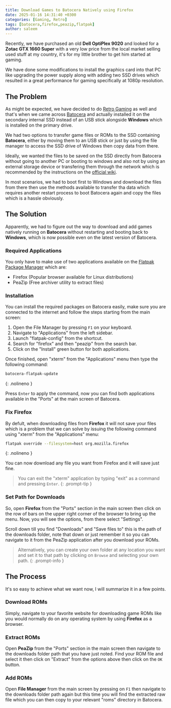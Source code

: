 ```yaml
---
title: Download Games to Batocera Natively using Firefox
date: 2025-01-16 14:31:40 +0300
categories: [Gaming, Retro]
tags: [batocera,firefox,peazip,flatpak]
author: saleem
---
```


Recently, we have purchased an old **Dell OptiPlex 9020** and looked for a **Zotac GTX 1660 Super** with a very low price from the local market selling used stuff at my country, it's for my little brother to get him started at gaming.

We have done some modifications to install the graphics card into that PC like upgrading the power supply along with adding two SSD drives which resulted in a great performance for gaming specifically at 1080p resolution.

## The Problem
As might be expected, we have decided to do [Retro Gaming](/categories/retro/) as well and that's when we came across [Batocera](https://batocera.org/) and actually installed it on the secondary internal SSD instead of an USB stick alongside **Windows** which is installed on the primary drive.

We had two options to transfer game files or ROMs to the SSD containing **Batocera**, either by moving them to an USB stick or just by using the file manager to access the SSD drive of Windows then copy data from there.

Ideally, we wanted the files to be saved on the SSD directly from Batocera without going to another PC or booting to windows and also not by using an external storage device or transfering them through the network which is recommended by the instructions on the [official wiki](https://wiki.batocera.org/add_games_bios).

In most scenarios, we had to boot first to Windows and download the files from there then use the methods available to transfer tha data which requires another restart process to boot Batocera again and copy the files which is a hassle obviously.

## The Solution
Apparently, we had to figure out the way to download and add games natively running on **Batocera** without restarting and booting back to **Windows**, which is now possible even on the latest version of Batocera.

### Required Applications
You only have to make use of two applications available on the [Flatpak Package Manager](https://wiki.batocera.org/systems:flatpak) which are:
- Firefox (Popular browser available for Linux distributions)
- PeaZip (Free archiver utility to extract files)

### Installation
You can install the required packages on Batocera easily, make sure you are connected to the internet and follow the steps starting from the main screen:
1. Open the File Manager by pressing `F1` on your keyboard.
2. Navigate to "Applications" from the left sidebar.
3. Launch "flatpak-config" from the shortcut.
4. Search for "firefox" and then "peazip" from the search bar.
5. Click on the "Install" green button for both applications.

Once finished, open "xterm" from the "Applications" menu then type the following command:

```bash
batocera-flatpak-update
```
{: .nolineno }

Press `Enter` to apply the command, now you can find both applications available in the "Ports" at the main screen of Batocera.

### Fix Firefox
By defult, when downloading files from **Firefox** it will not save your files which is a problem that we can solve by issuing the following command using "xterm" from the "Applications" menu:

```bash
flatpak override --filesystem=host org.mozilla.firefox
```
{: .nolineno }

You can now download any file you want from Firefox and it will save just fine.

> You can exit the "xterm" application by typing "exit" as a command and pressing `Enter`.
{: .prompt-tip }

### Set Path for Downloads
So, open **Firefox** from the "Ports" section in the main screen then click on the row of bars on the upper right corner of the browser to bring up the menu. Now, you will see the options, from there select "Settings".

Scroll down till you find "Downloads" and "Save files to" this is the path of the downloads folder, note that down or just remember it so you can navigate to it from the PeaZip application after you download your ROMs.

> Alternatively, you can create your own folder at any location you want and set it to that path by clicking on `Browse` and selecting your own path.
{: .prompt-info }

## The Process
It's so easy to achieve what we want now, I will summarize it in a few points.

### Download ROMs
Simply, navigate to your favorite website for downloading game ROMs like you would normally do on any operating system by using **Firefox** as a browser.

### Extract ROMs
Open **PeaZip** from the "Ports" section in the main screen then navigate to the downloads folder path that you have just noted. Find your ROM file and select it then click on "Extract" from the options above then click on the `OK` button.

### Add ROMs
Open **File Manager** from the main screen by pressing on `F1` then navigate to the downloads folder path again but this time you will find the extracted raw file which you can then copy to your relevant "roms" directory in Batocera. 